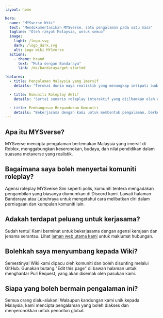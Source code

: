 ```yaml
---
layout: home

hero:
  name: "MYSverse Wiki"
  text: "Mendokumentasikan MYSverse, satu pengalaman pada satu masa"
  tagline: "Oleh rakyat Malaysia, untuk semua"
  image:
    light: /logo.svg
    dark: /logo_dark.svg
    alt: Logo wiki MYSverse
  actions:
    - theme: brand
      text: "Mula dengan Bandaraya"
      link: /ms/bandaraya/get-started

features:
  - title: Pengalaman Malaysia yang Imersif
    details: "Terokai dunia maya realistik yang menangkap intipati budaya dan komuniti Malaysia yang meriah."

  - title: Komuniti Roleplay Aktif
    details: "Sertai senario roleplay interaktif yang diilhamkan oleh agensi kerajaan Malaysia sebenar dan kehidupan harian."

  - title: Pembangunan Berpandukan Komuniti
    details: "Bekerjasama dengan kami untuk membentuk pengalaman, berkongsi maklum balas, dan membangunkan MYSverse bersama-sama."
---
```


## Apa itu MYSverse?

MYSverse mencipta pengalaman bertemakan Malaysia yang imersif di Roblox, menggabungkan keseronokan, budaya, dan nilai pendidikan dalam suasana metaverse yang realistik.

## Bagaimana saya boleh menyertai komuniti roleplay?

Agensi roleplay MYSverse Sim seperti polis, komuniti tentera mengadakan pengambilan yang biasanya diumumkan di Discord kami. Lawati halaman Bandaraya atau Lebuhraya untuk mengetahui cara melibatkan diri dalam perniagaan dan kumpulan komuniti lain.

## Adakah terdapat peluang untuk kerjasama?

Sudah tentu! Kami berminat untuk bekerjasama dengan agensi kerajaan dan jenama serantau. Lihat [laman web utama kami](https://mysver.se) untuk maklumat hubungan.

## Bolehkah saya menyumbang kepada Wiki?

Semestinya! Wiki kami dipacu oleh komuniti dan boleh disunting melalui GitHub. Gunakan butang "Edit this page" di bawah halaman untuk menghantar Pull Request, yang akan disemak oleh pasukan kami.

## Siapa yang boleh bermain pengalaman ini?

Semua orang dialu-alukan! Walaupun kandungan kami unik kepada Malaysia, kami mencipta pengalaman yang boleh diakses dan menyeronokkan untuk penonton global.
